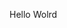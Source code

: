 Hello Wolrd






































































































































































































































































































































































































































































































































































































































































































































































































































































































































































































































































































































































































































































































































































































































































































































































































































































































































































































































































































































































































































































































































































































































































































































































































































































































































































































































































































































































































































































































































































































































